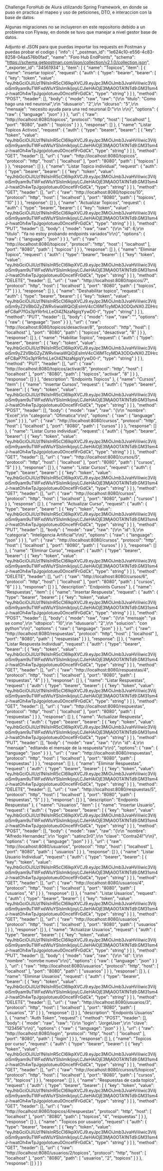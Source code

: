 Challenge ForoHub de Alura utilizando Spring Framework, en donde se puso en practica el mapeo y uso de peticiones, DTO, e interaccion con la base de datos.

Algunas migraciones no se incluyeron en este repositorio debido a un problema con Flyway, en donde se tuvo que manejar a nivel gestor base de datos.

Adjunto el JSON para que puedas importar los requests en Postman y puedas probar el codigo
{
	"info": {
		"_postman_id": "1e624c10-e556-4c83-8258-04aa576b0fad",
		"name": "Foro Hub EndPoints",
		"schema": "https://schema.getpostman.com/json/collection/v2.1.0/collection.json",
		"_exporter_id": "34561934"
	},
	"item": [
		{
			"name": "Topicos",
			"item": [
				{
					"name": "insertar topico",
					"request": {
						"auth": {
							"type": "bearer",
							"bearer": [
								{
									"key": "token",
									"value": "eyJhbGciOiJIUzI1NiIsInR5cCI6IkpXVCJ9.eyJpc3MiOiJmb3JvaHViIiwic3ViIjoiSm9yam9uTWFxdWluYSIsImlkIjoyLCJleHAiOjE3MjA0OTA1NTd9.GM31sm4J-hwatOh4wTpJgojxIotueu0OncefIFrGdCk",
									"type": "string"
								}
							]
						},
						"method": "POST",
						"header": [],
						"body": {
							"mode": "raw",
							"raw": "{\r\n    \"titulo\": \"Como hago una red neuronal\",\r\n    \"idusuario\": \"2\",\r\n    \"idcurso\": \"5\",\r\n    \"mensaje\": \"necesito ayuda para una red neuronal D:\"\r\n    \r\n}",
							"options": {
								"raw": {
									"language": "json"
								}
							}
						},
						"url": {
							"raw": "http://localhost:8080/topicos",
							"protocol": "http",
							"host": [
								"localhost"
							],
							"port": "8080",
							"path": [
								"topicos"
							]
						}
					},
					"response": []
				},
				{
					"name": "Listar Topicos Activos",
					"request": {
						"auth": {
							"type": "bearer",
							"bearer": [
								{
									"key": "token",
									"value": "eyJhbGciOiJIUzI1NiIsInR5cCI6IkpXVCJ9.eyJpc3MiOiJmb3JvaHViIiwic3ViIjoiSm9yam9uTWFxdWluYSIsImlkIjoyLCJleHAiOjE3MjA0OTA1NTd9.GM31sm4J-hwatOh4wTpJgojxIotueu0OncefIFrGdCk",
									"type": "string"
								}
							]
						},
						"method": "GET",
						"header": [],
						"url": {
							"raw": "http://localhost:8080/topicos",
							"protocol": "http",
							"host": [
								"localhost"
							],
							"port": "8080",
							"path": [
								"topicos"
							]
						}
					},
					"response": []
				},
				{
					"name": "Listar Topico individual",
					"request": {
						"auth": {
							"type": "bearer",
							"bearer": [
								{
									"key": "token",
									"value": "eyJhbGciOiJIUzI1NiIsInR5cCI6IkpXVCJ9.eyJpc3MiOiJmb3JvaHViIiwic3ViIjoiSm9yam9uTWFxdWluYSIsImlkIjoyLCJleHAiOjE3MjA0OTA1NTd9.GM31sm4J-hwatOh4wTpJgojxIotueu0OncefIFrGdCk",
									"type": "string"
								}
							]
						},
						"method": "GET",
						"header": [],
						"url": {
							"raw": "http://localhost:8080/topicos/10",
							"protocol": "http",
							"host": [
								"localhost"
							],
							"port": "8080",
							"path": [
								"topicos",
								"10"
							]
						}
					},
					"response": []
				},
				{
					"name": "Actualizar Topicos",
					"request": {
						"auth": {
							"type": "bearer",
							"bearer": [
								{
									"key": "token",
									"value": "eyJhbGciOiJIUzI1NiIsInR5cCI6IkpXVCJ9.eyJpc3MiOiJmb3JvaHViIiwic3ViIjoiSm9yam9uTWFxdWluYSIsImlkIjoyLCJleHAiOjE3MjA0OTA1NTd9.GM31sm4J-hwatOh4wTpJgojxIotueu0OncefIFrGdCk",
									"type": "string"
								}
							]
						},
						"method": "PUT",
						"header": [],
						"body": {
							"mode": "raw",
							"raw": "{\r\n    \"id\": 6,\r\n    \"titulo\": \"Ya no estoy probando endpoints variados\"\r\n}",
							"options": {
								"raw": {
									"language": "json"
								}
							}
						},
						"url": {
							"raw": "http://localhost:8080/topicos",
							"protocol": "http",
							"host": [
								"localhost"
							],
							"port": "8080",
							"path": [
								"topicos"
							]
						}
					},
					"response": []
				},
				{
					"name": "Eliminar Topico",
					"request": {
						"auth": {
							"type": "bearer",
							"bearer": [
								{
									"key": "token",
									"value": "eyJhbGciOiJIUzI1NiIsInR5cCI6IkpXVCJ9.eyJpc3MiOiJmb3JvaHViIiwic3ViIjoiSm9yam9uTWFxdWluYSIsImlkIjoyLCJleHAiOjE3MjA0OTA1NTd9.GM31sm4J-hwatOh4wTpJgojxIotueu0OncefIFrGdCk",
									"type": "string"
								}
							]
						},
						"method": "DELETE",
						"header": [],
						"url": {
							"raw": "http://localhost:8080/topicos/7",
							"protocol": "http",
							"host": [
								"localhost"
							],
							"port": "8080",
							"path": [
								"topicos",
								"7"
							]
						}
					},
					"response": []
				},
				{
					"name": "Deshabilitar topico",
					"request": {
						"auth": {
							"type": "bearer",
							"bearer": [
								{
									"key": "token",
									"value": "eyJhbGciOiJIUzI1NiIsInR5cCI6IkpXVCJ9.eyJpc3MiOiJmb3JvaHViIiwic3ViIjoiSm9yZ2VBbGZyZWRvIiwiaWQiOjEsImV4cCI6MTcyMDA3ODQxNX0.ZDHrceFC8aP7fGs3pYRrfnLLeOI4ZNzaNgiqYywD0-I",
									"type": "string"
								}
							]
						},
						"method": "PUT",
						"header": [],
						"body": {
							"mode": "raw",
							"raw": "",
							"options": {
								"raw": {
									"language": "json"
								}
							}
						},
						"url": {
							"raw": "http://localhost:8080/topicos/desactivar/8",
							"protocol": "http",
							"host": [
								"localhost"
							],
							"port": "8080",
							"path": [
								"topicos",
								"desactivar",
								"8"
							]
						}
					},
					"response": []
				},
				{
					"name": "Habilitar Topico",
					"request": {
						"auth": {
							"type": "bearer",
							"bearer": [
								{
									"key": "token",
									"value": "eyJhbGciOiJIUzI1NiIsInR5cCI6IkpXVCJ9.eyJpc3MiOiJmb3JvaHViIiwic3ViIjoiSm9yZ2VBbGZyZWRvIiwiaWQiOjEsImV4cCI6MTcyMDA3ODQxNX0.ZDHrceFC8aP7fGs3pYRrfnLLeOI4ZNzaNgiqYywD0-I",
									"type": "string"
								}
							]
						},
						"method": "PUT",
						"header": [],
						"url": {
							"raw": "http://localhost:8080/topicos/activar/8",
							"protocol": "http",
							"host": [
								"localhost"
							],
							"port": "8080",
							"path": [
								"topicos",
								"activar",
								"8"
							]
						}
					},
					"response": []
				}
			],
			"description": "Endpoints Topicos"
		},
		{
			"name": "Cursos",
			"item": [
				{
					"name": "Insertar Cursos",
					"request": {
						"auth": {
							"type": "bearer",
							"bearer": [
								{
									"key": "token",
									"value": "eyJhbGciOiJIUzI1NiIsInR5cCI6IkpXVCJ9.eyJpc3MiOiJmb3JvaHViIiwic3ViIjoiSm9yam9uTWFxdWluYSIsImlkIjoyLCJleHAiOjE3MjA0OTA1NTd9.GM31sm4J-hwatOh4wTpJgojxIotueu0OncefIFrGdCk",
									"type": "string"
								}
							]
						},
						"method": "POST",
						"header": [],
						"body": {
							"mode": "raw",
							"raw": "{\r\n    \"nombre\": \"Excel\",\r\n    \"categoria\": \"Ofimatica\"\r\n}",
							"options": {
								"raw": {
									"language": "json"
								}
							}
						},
						"url": {
							"raw": "http://localhost:8080/cursos",
							"protocol": "http",
							"host": [
								"localhost"
							],
							"port": "8080",
							"path": [
								"cursos"
							]
						}
					},
					"response": []
				},
				{
					"name": "Listar Curso individual",
					"request": {
						"auth": {
							"type": "bearer",
							"bearer": [
								{
									"key": "token",
									"value": "eyJhbGciOiJIUzI1NiIsInR5cCI6IkpXVCJ9.eyJpc3MiOiJmb3JvaHViIiwic3ViIjoiSm9yam9uTWFxdWluYSIsImlkIjoyLCJleHAiOjE3MjA0OTA1NTd9.GM31sm4J-hwatOh4wTpJgojxIotueu0OncefIFrGdCk",
									"type": "string"
								}
							]
						},
						"method": "GET",
						"header": [],
						"url": {
							"raw": "http://localhost:8080/cursos/5",
							"protocol": "http",
							"host": [
								"localhost"
							],
							"port": "8080",
							"path": [
								"cursos",
								"5"
							]
						}
					},
					"response": []
				},
				{
					"name": "Listar Cursos",
					"request": {
						"auth": {
							"type": "bearer",
							"bearer": [
								{
									"key": "token",
									"value": "eyJhbGciOiJIUzI1NiIsInR5cCI6IkpXVCJ9.eyJpc3MiOiJmb3JvaHViIiwic3ViIjoiSm9yam9uTWFxdWluYSIsImlkIjoyLCJleHAiOjE3MjA0OTA1NTd9.GM31sm4J-hwatOh4wTpJgojxIotueu0OncefIFrGdCk",
									"type": "string"
								}
							]
						},
						"method": "GET",
						"header": [],
						"url": {
							"raw": "http://localhost:8080/cursos",
							"protocol": "http",
							"host": [
								"localhost"
							],
							"port": "8080",
							"path": [
								"cursos"
							]
						}
					},
					"response": []
				},
				{
					"name": "Actualizar Curso",
					"request": {
						"auth": {
							"type": "bearer",
							"bearer": [
								{
									"key": "token",
									"value": "eyJhbGciOiJIUzI1NiIsInR5cCI6IkpXVCJ9.eyJpc3MiOiJmb3JvaHViIiwic3ViIjoiSm9yam9uTWFxdWluYSIsImlkIjoyLCJleHAiOjE3MjA0OTA1NTd9.GM31sm4J-hwatOh4wTpJgojxIotueu0OncefIFrGdCk",
									"type": "string"
								}
							]
						},
						"method": "PUT",
						"header": [],
						"body": {
							"mode": "raw",
							"raw": "{\r\n    \"id\": 5,\r\n    \"categoria\": \"Inteligencia Artificial\"\r\n}",
							"options": {
								"raw": {
									"language": "json"
								}
							}
						},
						"url": {
							"raw": "http://localhost:8080/cursos",
							"protocol": "http",
							"host": [
								"localhost"
							],
							"port": "8080",
							"path": [
								"cursos"
							]
						}
					},
					"response": []
				},
				{
					"name": "Eliminar Curso",
					"request": {
						"auth": {
							"type": "bearer",
							"bearer": [
								{
									"key": "token",
									"value": "eyJhbGciOiJIUzI1NiIsInR5cCI6IkpXVCJ9.eyJpc3MiOiJmb3JvaHViIiwic3ViIjoiSm9yam9uTWFxdWluYSIsImlkIjoyLCJleHAiOjE3MjA0OTA1NTd9.GM31sm4J-hwatOh4wTpJgojxIotueu0OncefIFrGdCk",
									"type": "string"
								}
							]
						},
						"method": "DELETE",
						"header": [],
						"url": {
							"raw": "http://localhost:8080/cursos/6",
							"protocol": "http",
							"host": [
								"localhost"
							],
							"port": "8080",
							"path": [
								"cursos",
								"6"
							]
						}
					},
					"response": []
				}
			],
			"description": "Endpoints Cursos"
		},
		{
			"name": "Respuestas",
			"item": [
				{
					"name": "Insertar Respuesta",
					"request": {
						"auth": {
							"type": "bearer",
							"bearer": [
								{
									"key": "token",
									"value": "eyJhbGciOiJIUzI1NiIsInR5cCI6IkpXVCJ9.eyJpc3MiOiJmb3JvaHViIiwic3ViIjoiSm9yam9uTWFxdWluYSIsImlkIjoyLCJleHAiOjE3MjA0OTA1NTd9.GM31sm4J-hwatOh4wTpJgojxIotueu0OncefIFrGdCk",
									"type": "string"
								}
							]
						},
						"method": "POST",
						"header": [],
						"body": {
							"mode": "raw",
							"raw": "{\r\n    \"mensaje\": \"ya se como\",\r\n    \"idtopico\": \"10\",\r\n    \"idusuario\": \"2\",\r\n    \"solucion\": \"con python\"\r\n}",
							"options": {
								"raw": {
									"language": "json"
								}
							}
						},
						"url": {
							"raw": "http://localhost:8080/respuestas",
							"protocol": "http",
							"host": [
								"localhost"
							],
							"port": "8080",
							"path": [
								"respuestas"
							]
						}
					},
					"response": []
				},
				{
					"name": "Listar Respuesta Individual",
					"request": {
						"auth": {
							"type": "bearer",
							"bearer": [
								{
									"key": "token",
									"value": "eyJhbGciOiJIUzI1NiIsInR5cCI6IkpXVCJ9.eyJpc3MiOiJmb3JvaHViIiwic3ViIjoiSm9yam9uTWFxdWluYSIsImlkIjoyLCJleHAiOjE3MjA0OTA1NTd9.GM31sm4J-hwatOh4wTpJgojxIotueu0OncefIFrGdCk",
									"type": "string"
								}
							]
						},
						"method": "GET",
						"header": [],
						"url": {
							"raw": "http://localhost:8080/respuestas/4",
							"protocol": "http",
							"host": [
								"localhost"
							],
							"port": "8080",
							"path": [
								"respuestas",
								"4"
							]
						}
					},
					"response": []
				},
				{
					"name": "Listar Respuestas",
					"request": {
						"auth": {
							"type": "bearer",
							"bearer": [
								{
									"key": "token",
									"value": "eyJhbGciOiJIUzI1NiIsInR5cCI6IkpXVCJ9.eyJpc3MiOiJmb3JvaHViIiwic3ViIjoiSm9yam9uTWFxdWluYSIsImlkIjoyLCJleHAiOjE3MjA0OTA1NTd9.GM31sm4J-hwatOh4wTpJgojxIotueu0OncefIFrGdCk",
									"type": "string"
								}
							]
						},
						"method": "GET",
						"header": [],
						"url": {
							"raw": "http://localhost:8080/respuestas",
							"protocol": "http",
							"host": [
								"localhost"
							],
							"port": "8080",
							"path": [
								"respuestas"
							]
						}
					},
					"response": []
				},
				{
					"name": "Actualizar Respuesta",
					"request": {
						"auth": {
							"type": "bearer",
							"bearer": [
								{
									"key": "token",
									"value": "eyJhbGciOiJIUzI1NiIsInR5cCI6IkpXVCJ9.eyJpc3MiOiJmb3JvaHViIiwic3ViIjoiSm9yam9uTWFxdWluYSIsImlkIjoyLCJleHAiOjE3MjA0OTA1NTd9.GM31sm4J-hwatOh4wTpJgojxIotueu0OncefIFrGdCk",
									"type": "string"
								}
							]
						},
						"method": "PUT",
						"header": [],
						"body": {
							"mode": "raw",
							"raw": "{\r\n    \"id\": 4,\r\n    \"mensaje\": \"editando el mensaje de la respuesta\"\r\n}",
							"options": {
								"raw": {
									"language": "json"
								}
							}
						},
						"url": {
							"raw": "http://localhost:8080/respuestas",
							"protocol": "http",
							"host": [
								"localhost"
							],
							"port": "8080",
							"path": [
								"respuestas"
							]
						}
					},
					"response": []
				},
				{
					"name": "Eliminar Respuestas",
					"request": {
						"auth": {
							"type": "bearer",
							"bearer": [
								{
									"key": "token",
									"value": "eyJhbGciOiJIUzI1NiIsInR5cCI6IkpXVCJ9.eyJpc3MiOiJmb3JvaHViIiwic3ViIjoiSm9yam9uTWFxdWluYSIsImlkIjoyLCJleHAiOjE3MjA0OTA1NTd9.GM31sm4J-hwatOh4wTpJgojxIotueu0OncefIFrGdCk",
									"type": "string"
								}
							]
						},
						"method": "DELETE",
						"header": [],
						"url": {
							"raw": "http://localhost:8080/respuestas/5",
							"protocol": "http",
							"host": [
								"localhost"
							],
							"port": "8080",
							"path": [
								"respuestas",
								"5"
							]
						}
					},
					"response": []
				}
			],
			"description": "Endpoints Respuestas"
		},
		{
			"name": "Usuarios",
			"item": [
				{
					"name": "Insertar Usuario",
					"request": {
						"auth": {
							"type": "bearer",
							"bearer": [
								{
									"key": "token",
									"value": "eyJhbGciOiJIUzI1NiIsInR5cCI6IkpXVCJ9.eyJpc3MiOiJmb3JvaHViIiwic3ViIjoiSm9yam9uTWFxdWluYSIsImlkIjoyLCJleHAiOjE3MjA0OTA1NTd9.GM31sm4J-hwatOh4wTpJgojxIotueu0OncefIFrGdCk",
									"type": "string"
								}
							]
						},
						"method": "POST",
						"header": [],
						"body": {
							"mode": "raw",
							"raw": "{\r\n    \"nombre\": \"Alfredo Hernandez\",\r\n    \"login\": \"satinz3r0\",\r\n    \"clave\": \"Contra24!\"\r\n}",
							"options": {
								"raw": {
									"language": "json"
								}
							}
						},
						"url": {
							"raw": "http://localhost:8080/usuarios",
							"protocol": "http",
							"host": [
								"localhost"
							],
							"port": "8080",
							"path": [
								"usuarios"
							]
						}
					},
					"response": []
				},
				{
					"name": "Listar Usuario Individual",
					"request": {
						"auth": {
							"type": "bearer",
							"bearer": [
								{
									"key": "token",
									"value": "eyJhbGciOiJIUzI1NiIsInR5cCI6IkpXVCJ9.eyJpc3MiOiJmb3JvaHViIiwic3ViIjoiSm9yam9uTWFxdWluYSIsImlkIjoyLCJleHAiOjE3MjA0OTA1NTd9.GM31sm4J-hwatOh4wTpJgojxIotueu0OncefIFrGdCk",
									"type": "string"
								}
							]
						},
						"method": "GET",
						"header": [],
						"url": {
							"raw": "http://localhost:8080/usuarios/4",
							"protocol": "http",
							"host": [
								"localhost"
							],
							"port": "8080",
							"path": [
								"usuarios",
								"4"
							]
						}
					},
					"response": []
				},
				{
					"name": "Listar Usuarios",
					"request": {
						"auth": {
							"type": "bearer",
							"bearer": [
								{
									"key": "token",
									"value": "eyJhbGciOiJIUzI1NiIsInR5cCI6IkpXVCJ9.eyJpc3MiOiJmb3JvaHViIiwic3ViIjoiSm9yam9uTWFxdWluYSIsImlkIjoyLCJleHAiOjE3MjA0OTA1NTd9.GM31sm4J-hwatOh4wTpJgojxIotueu0OncefIFrGdCk",
									"type": "string"
								}
							]
						},
						"method": "GET",
						"header": [],
						"url": {
							"raw": "http://localhost:8080/usuarios",
							"protocol": "http",
							"host": [
								"localhost"
							],
							"port": "8080",
							"path": [
								"usuarios"
							]
						}
					},
					"response": []
				},
				{
					"name": "Actualizar Usuarios",
					"request": {
						"auth": {
							"type": "bearer",
							"bearer": [
								{
									"key": "token",
									"value": "eyJhbGciOiJIUzI1NiIsInR5cCI6IkpXVCJ9.eyJpc3MiOiJmb3JvaHViIiwic3ViIjoiSm9yam9uTWFxdWluYSIsImlkIjoyLCJleHAiOjE3MjA0OTA1NTd9.GM31sm4J-hwatOh4wTpJgojxIotueu0OncefIFrGdCk",
									"type": "string"
								}
							]
						},
						"method": "PUT",
						"header": [],
						"body": {
							"mode": "raw",
							"raw": "{\r\n    \"id\": 1,\r\n    \"nombre\": \"nomrbe nuevo\"\r\n}",
							"options": {
								"raw": {
									"language": "json"
								}
							}
						},
						"url": {
							"raw": "http://localhost:8080/usuarios",
							"protocol": "http",
							"host": [
								"localhost"
							],
							"port": "8080",
							"path": [
								"usuarios"
							]
						}
					},
					"response": []
				},
				{
					"name": "Eliminar Usuarios",
					"request": {
						"auth": {
							"type": "bearer",
							"bearer": [
								{
									"key": "token",
									"value": "eyJhbGciOiJIUzI1NiIsInR5cCI6IkpXVCJ9.eyJpc3MiOiJmb3JvaHViIiwic3ViIjoiSm9yam9uTWFxdWluYSIsImlkIjoyLCJleHAiOjE3MjA0OTA1NTd9.GM31sm4J-hwatOh4wTpJgojxIotueu0OncefIFrGdCk",
									"type": "string"
								}
							]
						},
						"method": "DELETE",
						"header": [],
						"url": {
							"raw": "http://localhost:8080/usuarios/3",
							"protocol": "http",
							"host": [
								"localhost"
							],
							"port": "8080",
							"path": [
								"usuarios",
								"3"
							]
						}
					},
					"response": []
				}
			],
			"description": "Endpoints Usuarios"
		},
		{
			"name": "Auth Token",
			"request": {
				"method": "POST",
				"header": [],
				"body": {
					"mode": "raw",
					"raw": "{\r\n    \"login\": \"JorgeUser\",\r\n    \"clave\": \"123456\"\r\n}",
					"options": {
						"raw": {
							"language": "json"
						}
					}
				},
				"url": {
					"raw": "http://localhost:8080/login",
					"protocol": "http",
					"host": [
						"localhost"
					],
					"port": "8080",
					"path": [
						"login"
					]
				}
			},
			"response": []
		},
		{
			"name": "Topicos por curso",
			"request": {
				"auth": {
					"type": "bearer",
					"bearer": [
						{
							"key": "token",
							"value": "eyJhbGciOiJIUzI1NiIsInR5cCI6IkpXVCJ9.eyJpc3MiOiJmb3JvaHViIiwic3ViIjoiSm9yam9uTWFxdWluYSIsImlkIjoyLCJleHAiOjE3MjA0OTA1NTd9.GM31sm4J-hwatOh4wTpJgojxIotueu0OncefIFrGdCk",
							"type": "string"
						}
					]
				},
				"method": "GET",
				"header": [],
				"url": {
					"raw": "http://localhost:8080/cursos/5/topicos",
					"protocol": "http",
					"host": [
						"localhost"
					],
					"port": "8080",
					"path": [
						"cursos",
						"5",
						"topicos"
					]
				}
			},
			"response": []
		},
		{
			"name": "Respuestas de cada topico",
			"request": {
				"auth": {
					"type": "bearer",
					"bearer": [
						{
							"key": "token",
							"value": "eyJhbGciOiJIUzI1NiIsInR5cCI6IkpXVCJ9.eyJpc3MiOiJmb3JvaHViIiwic3ViIjoiSm9yam9uTWFxdWluYSIsImlkIjoyLCJleHAiOjE3MjA0OTA1NTd9.GM31sm4J-hwatOh4wTpJgojxIotueu0OncefIFrGdCk",
							"type": "string"
						}
					]
				},
				"method": "GET",
				"header": [],
				"url": {
					"raw": "http://localhost:8080/topicos/4/respuestas",
					"protocol": "http",
					"host": [
						"localhost"
					],
					"port": "8080",
					"path": [
						"topicos",
						"4",
						"respuestas"
					]
				}
			},
			"response": []
		},
		{
			"name": "Topicos por usuario",
			"request": {
				"auth": {
					"type": "bearer",
					"bearer": [
						{
							"key": "token",
							"value": "eyJhbGciOiJIUzI1NiIsInR5cCI6IkpXVCJ9.eyJpc3MiOiJmb3JvaHViIiwic3ViIjoiSm9yam9uTWFxdWluYSIsImlkIjoyLCJleHAiOjE3MjA0OTA1NTd9.GM31sm4J-hwatOh4wTpJgojxIotueu0OncefIFrGdCk",
							"type": "string"
						}
					]
				},
				"method": "GET",
				"header": [],
				"url": {
					"raw": "http://localhost:8080/usuarios/2/topicos",
					"protocol": "http",
					"host": [
						"localhost"
					],
					"port": "8080",
					"path": [
						"usuarios",
						"2",
						"topicos"
					]
				}
			},
			"response": []
		}
	]
}
